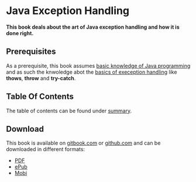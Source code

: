 # Java Exception Handling

**This book deals about the art of Java exception handling and how it is done right.**

## Prerequisites

As a prerequisite, this book assumes [basic knowledge of Java programming](https://docs.oracle.com/javase/tutorial/) and as such the knwoledge abot the [basics of exeception handling](https://docs.oracle.com/javase/tutorial/essential/exceptions/) like **thows**, **throw** and **try-catch**.

## Table Of Contents

The table of contents can be found under [summary](/SUMMARY.md).

## Download

This book is available on [gitbook.com](https://zaplatynski.gitbooks.io/java-exception-handling) or [github.com](https://github.com/zaplatynski/java-exception-handling) and can be downloaded in different formats:

* [PDF](https://www.gitbook.com/download/pdf/book/zaplatynski/java-exception-handling)
* [ePub](https://www.gitbook.com/download/epub/book/zaplatynski/java-exception-handling)
* [Mobi](https://www.gitbook.com/download/mobi/book/zaplatynski/java-exception-handling)



